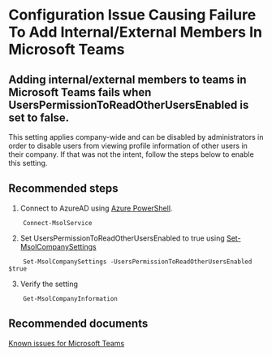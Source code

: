 <properties
    pageTitle="UsersPermissionToReadOtherUsersEnabled is false"
    description="Adding internal/external members to teams in Microsoft Teams fails when UsersPermissionToReadOtherUsersEnabled is set to false"
    infoBubbleText="An issue has been found that could cause problems with adding internal/external members to teams in Microsoft Teams. See details on the right."
    service="microsoft.aad"
    resource=""
    authors="adhavle"
    ms.author="adhavle"
    articleId="activedirectory-userandgroups-userspermissiontoreadotherusersenabled"
    diagnosticScenario="UsersPermissionToReadOtherUsersInsight"
    selfHelpType="diagnostics"
    supportTopicIds="32447987"
    resourceTags=""
    productPesIds="16579"
    cloudEnvironments="public"
/>

# Configuration Issue Causing Failure To Add Internal/External Members In Microsoft Teams 

<!--issueDescription-->
## Adding internal/external members to teams in Microsoft Teams fails when UsersPermissionToReadOtherUsersEnabled is set to false.
This setting applies company-wide and can be disabled by administrators in order to disable users from viewing profile information of other users in their company. If that was not the intent, follow the steps below to enable this setting.
<!--/issueDescription-->

## **Recommended steps**

1. Connect to AzureAD using [Azure PowerShell](https://docs.microsoft.com/powershell/azure/active-directory/overview?view=azureadps-1.0).

```
    Connect-MsolService
```

2. Set UsersPermissionToReadOtherUsersEnabled to true using [Set-MsolCompanySettings](https://docs.microsoft.com/powershell/module/msonline/Set-MsolCompanySettings?view=azureadps-1.0)

```
    Set-MsolCompanySettings -UsersPermissionToReadOtherUsersEnabled $true
```

3. Verify the setting

```
    Get-MsolCompanyInformation
```

## **Recommended documents**

[Known issues for Microsoft Teams](https://docs.microsoft.com/microsoftteams/known-issues)<br>
